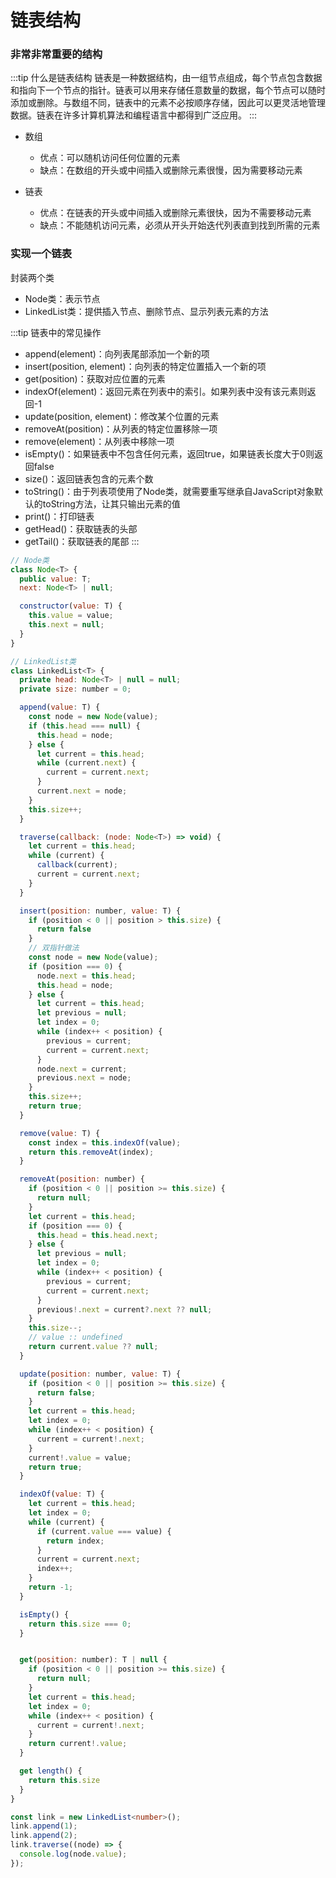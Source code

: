 # 链表结构

### 非常非常重要的结构

:::tip 什么是链表结构
链表是一种数据结构，由一组节点组成，每个节点包含数据和指向下一个节点的指针。链表可以用来存储任意数量的数据，每个节点可以随时添加或删除。与数组不同，链表中的元素不必按顺序存储，因此可以更灵活地管理数据。链表在许多计算机算法和编程语言中都得到广泛应用。
:::

- 数组

  - 优点：可以随机访问任何位置的元素
  - 缺点：在数组的开头或中间插入或删除元素很慢，因为需要移动元素

- 链表

  - 优点：在链表的开头或中间插入或删除元素很快，因为不需要移动元素
  - 缺点：不能随机访问元素，必须从开头开始迭代列表直到找到所需的元素


### 实现一个链表


封装两个类

- Node类：表示节点
- LinkedList类：提供插入节点、删除节点、显示列表元素的方法

:::tip
链表中的常见操作
- append(element)：向列表尾部添加一个新的项
- insert(position, element)：向列表的特定位置插入一个新的项
- get(position)：获取对应位置的元素
- indexOf(element)：返回元素在列表中的索引。如果列表中没有该元素则返回-1
- update(position, element)：修改某个位置的元素
- removeAt(position)：从列表的特定位置移除一项
- remove(element)：从列表中移除一项
- isEmpty()：如果链表中不包含任何元素，返回true，如果链表长度大于0则返回false
- size()：返回链表包含的元素个数
- toString()：由于列表项使用了Node类，就需要重写继承自JavaScript对象默认的toString方法，让其只输出元素的值
- print()：打印链表
- getHead()：获取链表的头部
- getTail()：获取链表的尾部
:::


```js
// Node类
class Node<T> {
  public value: T;
  next: Node<T> | null;

  constructor(value: T) {
    this.value = value;
    this.next = null;
  }
}
```

```js
// LinkedList类
class LinkedList<T> {
  private head: Node<T> | null = null;
  private size: number = 0;

  append(value: T) {
    const node = new Node(value);
    if (this.head === null) {
      this.head = node;
    } else {
      let current = this.head;
      while (current.next) {
        current = current.next;
      }
      current.next = node;
    }
    this.size++;
  }

  traverse(callback: (node: Node<T>) => void) {
    let current = this.head;
    while (current) {
      callback(current);
      current = current.next;
    }
  }

  insert(position: number, value: T) {
    if (position < 0 || position > this.size) {
      return false
    }
    // 双指针做法
    const node = new Node(value);
    if (position === 0) {
      node.next = this.head;
      this.head = node;
    } else {
      let current = this.head;
      let previous = null;
      let index = 0;
      while (index++ < position) {
        previous = current;
        current = current.next;
      }
      node.next = current;
      previous.next = node;
    }
    this.size++;
    return true;
  }

  remove(value: T) {
    const index = this.indexOf(value);
    return this.removeAt(index);
  }

  removeAt(position: number) {
    if (position < 0 || position >= this.size) {
      return null;
    }
    let current = this.head;
    if (position === 0) {
      this.head = this.head.next;
    } else {
      let previous = null;
      let index = 0;
      while (index++ < position) {
        previous = current;
        current = current.next;
      }
      previous!.next = current?.next ?? null;
    }
    this.size--;
    // value :: undefined
    return current.value ?? null;
  }

  update(position: number, value: T) {
    if (position < 0 || position >= this.size) {
      return false;
    }
    let current = this.head;
    let index = 0;
    while (index++ < position) {
      current = current!.next;
    }
    current!.value = value;
    return true;
  }

  indexOf(value: T) {
    let current = this.head;
    let index = 0;
    while (current) {
      if (current.value === value) {
        return index;
      }
      current = current.next;
      index++;
    }
    return -1;
  }

  isEmpty() {
    return this.size === 0;
  }


  get(position: number): T | null {
    if (position < 0 || position >= this.size) {
      return null;
    }
    let current = this.head;
    let index = 0;
    while (index++ < position) {
      current = current!.next;
    }
    return current!.value;
  }

  get length() {
    return this.size
  }
}
```

```ts
const link = new LinkedList<number>();
link.append(1);
link.append(2);
link.traverse((node) => {
  console.log(node.value);
});
```
